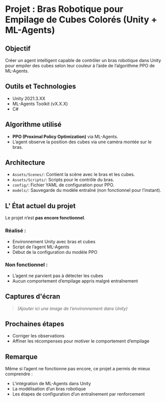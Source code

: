 #  Projet : Bras Robotique pour Empilage de Cubes Colorés (Unity + ML-Agents)

##  Objectif
Créer un agent intelligent capable de contrôler un bras robotique dans Unity pour empiler des cubes selon leur couleur à l’aide de l’algorithme PPO de ML-Agents.

##  Outils et Technologies
- Unity 2021.3.XX
- ML-Agents Toolkit (vX.X.X)
- C#

##  Algorithme utilisé
- **PPO (Proximal Policy Optimization)** via ML-Agents.
- L’agent observe la position des cubes via une caméra montée sur le bras.

##  Architecture
- `Assets/Scenes/`: Contient la scène avec le bras et les cubes.
- `Assets/Scripts/`: Scripts pour le contrôle du bras.
- `config/`: Fichier YAML de configuration pour PPO.
- `models/`: Sauvegarde du modèle entraîné (non fonctionnel pour l’instant).

## L' État actuel du projet
 Le projet n’est **pas encore fonctionnel**.

###  Réalisé :
- Environnement Unity avec bras et cubes
- Script de l’agent ML-Agents
- Début de la configuration du modèle PPO

###  Non fonctionnel :
- L’agent ne parvient pas à détecter les cubes
- Aucun comportement d’empilage appris malgré entraînement

##  Captures d'écran
> *(Ajouter ici une image de l’environnement dans Unity)*


##  Prochaines étapes
- Corriger les observations
- Affiner les récompenses pour motiver le comportement d’empilage

##  Remarque
Même si l’agent ne fonctionne pas encore, ce projet a permis de mieux comprendre :
- L'intégration de ML-Agents dans Unity
- La modélisation d’un bras robotique
- Les étapes de configuration d’un entraînement par renforcement




